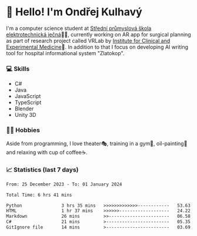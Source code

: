 # 👋 Hello! I'm Ondřej Kulhavý

I'm a computer science student at [Střední průmyslová škola elektrotechnická ječná](https://www.spsejecna.cz/)👨‍🎓, currently working on AR app for surgical planning as part of research project called VRLab by [Institute for Clinical and Experimental Medicine](https://www.ikem.cz/en/)🏥.
In addition to that I focus on developing AI writing tool for hospital informational system "Zlatokop".

### 💻 Skills
- C#
- Java
- JavaScript
- TypeScript
- Blender
- Unity 3D

### 🏋️‍♂️ Hobbies

Aside from programming, I love theater🎭, training in a gym💪, oil-painting🎨 and relaxing with cup of coffee☕.
### 📈 Statistics (last 7 days)
<!--START_SECTION:waka-->

```txt
From: 25 December 2023 - To: 01 January 2024

Total Time: 6 hrs 41 mins

Python               3 hrs 35 mins   >>>>>>>>>>>>>------------   53.63 %
HTML                 1 hr 37 mins    >>>>>>-------------------   24.22 %
Markdown             26 mins         >>-----------------------   06.58 %
C#                   21 mins         >------------------------   05.35 %
GitIgnore file       14 mins         >------------------------   03.69 %
```

<!--END_SECTION:waka-->



